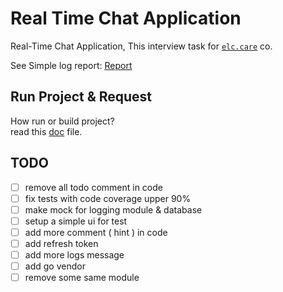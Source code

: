 # Real Time Chat Application

Real-Time Chat Application, This interview task for [`elc.care`]("https://elc.care") co.

See Simple log report: [Report](./doc/report.md)

## Run Project & Request

How run or build project?  
read this [doc]("./doc/README.md") file.

## TODO

- [ ] remove all todo comment in code
- [ ] fix tests with code coverage upper 90%
- [ ] make mock for logging module & database
- [ ] setup a simple ui for test
- [ ] add more comment ( hint ) in code
- [ ] add refresh token
- [ ] add more logs message
- [ ] add go vendor
- [ ] remove some same module
